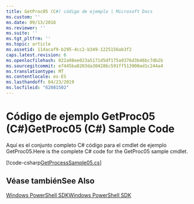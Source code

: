 ```yaml
---
title: GetProc05 (C#) código de ejemplo | Microsoft Docs
ms.custom: ''
ms.date: 09/13/2016
ms.reviewer: ''
ms.suite: ''
ms.tgt_pltfrm: ''
ms.topic: article
ms.assetid: 114acaf9-b295-4cc2-b349-1225156ab3f2
caps.latest.revision: 6
ms.openlocfilehash: 022a98ee023a5171d5df175a9376d3b46bc7db2b
ms.sourcegitcommit: e7445ba8203da304286c591ff513900ad1c244a4
ms.translationtype: MT
ms.contentlocale: es-ES
ms.lasthandoff: 04/23/2019
ms.locfileid: "62081502"
---
```

# <a name="getproc05-c-sample-code"></a><span data-ttu-id="2e6ea-102">Código de ejemplo GetProc05 (C#)</span><span class="sxs-lookup"><span data-stu-id="2e6ea-102">GetProc05 (C#) Sample Code</span></span>

<span data-ttu-id="2e6ea-103">Aquí es el conjunto completo C# código para el cmdlet de ejemplo GetProc05.</span><span class="sxs-lookup"><span data-stu-id="2e6ea-103">Here is the complete C# code for the GetProc05 sample cmdlet.</span></span>

[!code-csharp[GetProcessSample05.cs](../../powershell-sdk-samples/SDK-2.0/csharp/GetProcessSample05/GetProcessSample05.cs#L11-L411 "GetProcessSample05.cs")]

## <a name="see-also"></a><span data-ttu-id="2e6ea-104">Véase también</span><span class="sxs-lookup"><span data-stu-id="2e6ea-104">See Also</span></span>

[<span data-ttu-id="2e6ea-105">Windows PowerShell SDK</span><span class="sxs-lookup"><span data-stu-id="2e6ea-105">Windows PowerShell SDK</span></span>](../windows-powershell-reference.md)